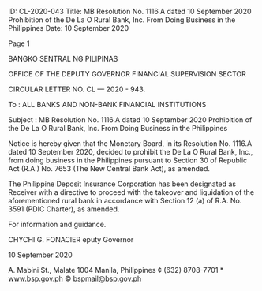 ID: CL-2020-043
Title: MB Resolution No. 1116.A dated 10 September 2020 Prohibition of the De La O Rural Bank, Inc. From Doing Business in the Philippines
Date: 10 September 2020

Page 1

BANGKO SENTRAL NG PILIPINAS

OFFICE OF THE DEPUTY GOVERNOR FINANCIAL SUPERVISION SECTOR

CIRCULAR LETTER NO. CL — 2020 - 943.

To : ALL BANKS AND NON-BANK FINANCIAL INSTITUTIONS

Subject : MB Resolution No. 1116.A dated 10 September 2020 Prohibition of the De La O Rural Bank, Inc. From Doing Business in the Philippines

Notice is hereby given that the Monetary Board, in its Resolution No. 1116.A dated 10 September 2020, decided to prohibit the De La O Rural Bank, Inc., from doing business in the Philippines pursuant to Section 30 of Republic Act (R.A.) No. 7653 (The New Central Bank Act), as amended.

The Philippine Deposit Insurance Corporation has been designated as Receiver with a directive to proceed with the takeover and liquidation of the aforementioned rural bank in accordance with Section 12 (a) of R.A. No. 3591 (PDIC Charter), as amended.

For information and guidance.

CHYCHI G. FONACIER eputy Governor

10 September 2020

A. Mabini St., Malate 1004 Manila, Philippines ¢ (632) 8708-7701 * www.bsp.gov.ph © bspmail@bsp.gov.ph